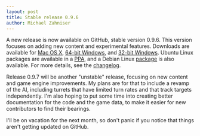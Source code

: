 ```yaml
---
layout: post
title: Stable release 0.9.6
author: Michael Zahniser
---
```

A new release is now available on GitHub, stable version 0.9.6. This version focuses on adding new content and experimental features. Downloads are available for [Mac OS X](https://github.com/endless-sky/endless-sky/releases/download/v0.9.6/endless-sky-macosx-0.9.6.dmg), [64-bit Windows](https://github.com/endless-sky/endless-sky/releases/download/v0.9.6/endless-sky-win64-0.9.6.zip), and [32-bit Windows](https://github.com/endless-sky/endless-sky/releases/download/v0.9.6/endless-sky-win32-0.9.6.zip). Ubuntu Linux packages are available in a [PPA](https://launchpad.net/~mzahniser/+archive/ubuntu/endless-sky), and a Debian Linux [package](https://mentors.debian.net/package/endless-sky) is also available. For more details, see the [changelog](https://github.com/endless-sky/endless-sky/blob/master/changelog).

Release 0.9.7 will be another "unstable" release, focusing on new content and game engine improvements. My plans are for that to include a revamp of the AI, including turrets that have limited turn rates and that track targets independently. I'm also hoping to put some time into creating better documentation for the code and the game data, to make it easier for new contributors to find their bearings.

I'll be on vacation for the next month, so don't panic if you notice that things aren't getting updated on GitHub.
